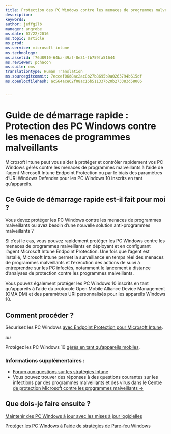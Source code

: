 ```yaml
---
title: Protection des PC Windows contre les menaces de programmes malveillants | Microsoft Intune
description: 
keywords: 
author: jeffgilb
manager: angrobe
ms.date: 07/22/2016
ms.topic: article
ms.prod: 
ms.service: microsoft-intune
ms.technology: 
ms.assetid: f76d8910-64ba-49af-8e31-fb759fa51644
ms.reviewer: pchacon
ms.suite: ems
translationtype: Human Translation
ms.sourcegitcommit: 7eccef06d8ac2ac8b27b8695b9a0263794b615df
ms.openlocfilehash: ac564ace62f08ac16b511337b20b273383d58006


---
```


# Guide de démarrage rapide : Protection des PC Windows contre les menaces de programmes malveillants
Microsoft Intune peut vous aider à protéger et contrôler rapidement vos PC Windows gérés contre les menaces de programmes malveillants à l’aide de l’agent Microsoft Intune Endpoint Protection ou par le biais des paramètres d’URI Windows Defender pour les PC Windows 10 inscrits en tant qu’appareils.

## Ce Guide de démarrage rapide est-il fait pour moi ?
Vous devez protéger les PC Windows contre les menaces de programmes malveillants ou avez besoin d’une nouvelle solution anti-programmes malveillants ?

Si c’est le cas, vous pouvez rapidement protéger les PC Windows contre les menaces de programmes malveillants en déployant et en configurant l’agent Microsoft Intune Endpoint Protection. Une fois que l’agent est installé, Microsoft Intune permet la surveillance en temps réel des menaces de programmes malveillants et l’exécution des actions de suivi à entreprendre sur les PC infectés, notamment le lancement à distance d’analyses de protection contre les programmes malveillants.

Vous pouvez également protéger les PC Windows 10 inscrits en tant qu’appareils à l’aide du protocole Open Mobile Alliance Device Management (OMA DM) et des paramètres URI personnalisés pour les appareils Windows 10.

## Comment procéder ?
Sécurisez les PC Windows [avec Endpoint Protection pour Microsoft Intune](/intune/deploy-use/help-secure-windows-pcs-with-endpoint-protection-for-microsoft-intune).

*ou*

Protégez les PC Windows 10 [gérés en tant qu’appareils mobiles](/intune/deploy-use/windows-10-policy-settings-in-microsoft-intune).


### Informations supplémentaires :
- [Forum aux questions sur les stratégies Intune](/intune/deploy-use/manage-settings-and-features-on-your-devices-with-microsoft-intune-policies#frequently-asked-questions-about-intune-policies)
- Vous pouvez trouver des réponses à des questions courantes sur les infections par des programmes malveillants et des virus dans le <a href="https://www.microsoft.com/security/portal/mmpc/" target="_blank"> Centre de protection Microsoft contre les programmes malveillants &rarr;</a>


## Que dois-je faire ensuite ?
[Maintenir des PC Windows à jour avec les mises à jour logicielles](/intune/deploy-use/keep-windows-pcs-up-to-date-with-software-updates-in-microsoft-intune)

[Protéger les PC Windows à l'aide de stratégies de Pare-feu Windows](/intune/deploy-use/help-protect-windows-pcs-using-windows-firewall-policies-in-microsoft-intune)



<!--HONumber=Jul16_HO4-->


